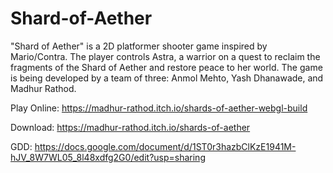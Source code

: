 # Shard-of-Aether

"Shard of Aether" is a 2D platformer shooter game inspired by Mario/Contra. The player controls Astra, a warrior on a quest to reclaim the fragments of the Shard of Aether and restore peace to her world. The game is being developed by a team of three: Anmol Mehto, Yash Dhanawade, and Madhur Rathod.

Play Online: https://madhur-rathod.itch.io/shards-of-aether-webgl-build

Download: https://madhur-rathod.itch.io/shards-of-aether

GDD: https://docs.google.com/document/d/1ST0r3hazbClKzE1941M-hJV_8W7WL05_8l48xdfg2G0/edit?usp=sharing
